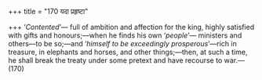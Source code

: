 +++
title = "170 यदा प्रहृष्टा"

+++
‘*Contented*’— full of ambition and affection for the king, highly
satisfied with gifts and honours;—when he finds his own ‘*people*’—
ministers and others—to be so;—and ‘*himself to be exceedingly
prosperous*’—rich in treasure, in elephants and horses, and other
things;—then, at such a time, he shall break the treaty under some
pretext and have recourse to war.—(170)


